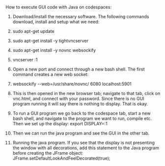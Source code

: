 How to execute GUI code with Java on codespaces:

1. Download/install the necessary software. The following commands download, install and
setup what we need:
2. sudo apt-get update
3. sudo apt-get install -y tightvncserver
4. sudo apt-get install -y novnc websockify
5. vncserver :1

6. Open a new port and connect through a new bash shell. The first command creates a new
web socket:
7. websockify --web=/usr/share/novnc/ 6080 localhost:5901
8. This is then opened in the new browser tab; navigate to that tab, click on vnc.html, and connect
with your password. Since there is no GUI program running it will say there is nothing to
display. That is okay.
9. To run a GUI program we go back to the codespace tab, start a new bash shell, and navigate to
the program we want to run, compile etc. Then we set up the display:
export DISPLAY=:1
10. Then we can run the java program and see the GUI in the other tab.

11. Running the java program. If you see that the display is not presenting the window with all
decorations, add this statement to the Java program before creating the JFrame object:
JFrame.setDefaultLookAndFeelDecorated(true);
